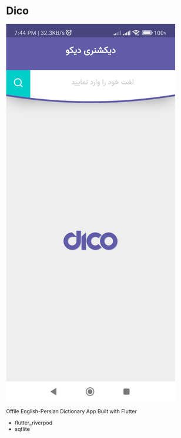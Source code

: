 # Dico 

![alt text](screenshots/1.png)

Offile English-Persian Dictionary App Built with Flutter

* flutter_riverpod
* sqflite

